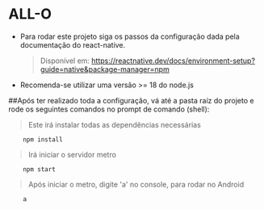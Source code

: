 # ALL-O
- Para rodar este projeto siga os passos da configuração dada pela documentação do react-native. 
    >   Disponível em: https://reactnative.dev/docs/environment-setup?guide=native&package-manager=npm
- Recomenda-se utilizar uma versão >= 18 do node.js


##Após ter realizado toda a configuração, vá até a pasta raíz do projeto e rode os seguintes comandos no prompt de comando (shell):

> Este irá instalar todas as dependências necessárias
```properties
    npm install
```

> Irá iniciar o servidor metro
```properties
    npm start
``` 

> Após iniciar o metro, digite 'a' no console, para rodar no Android
```properties
    a
```
